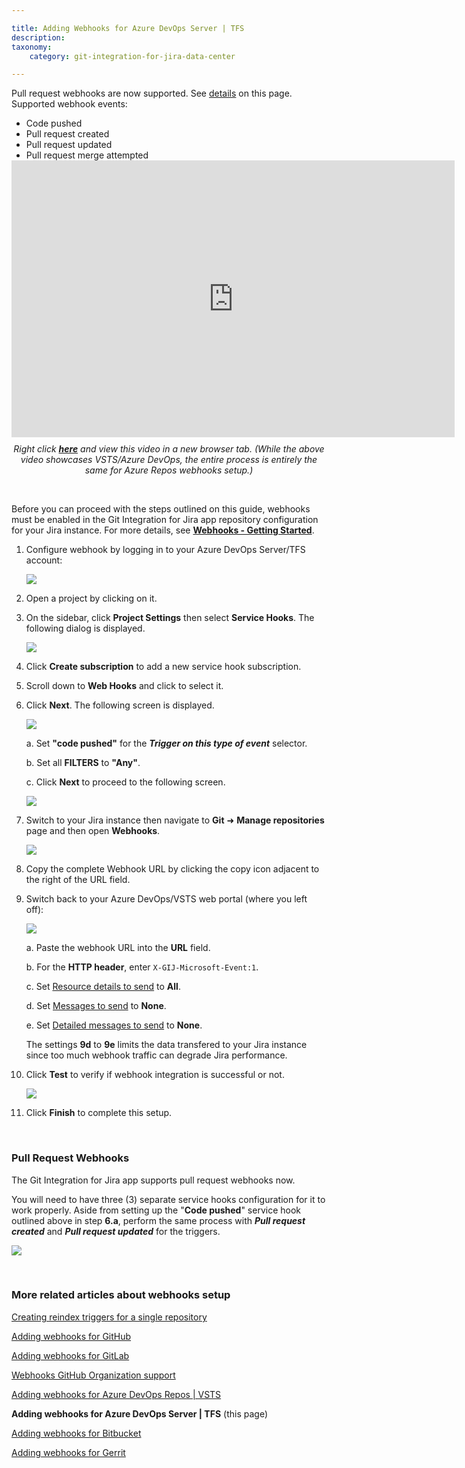 ```yaml
---

title: Adding Webhooks for Azure DevOps Server | TFS
description:
taxonomy:
    category: git-integration-for-jira-data-center

---
```


<div class="bbb-callout bbb--info">
    <div class="irow">
    <div class="ilogobox">
        <span class="logoimg"></span>
    </div>
    <div class="imsgbox">
        Pull request webhooks are now supported. See <a href='#pull-request-webhooks'>details</a> on this page.
        <div class='nextpara'>Supported webhook events:</div>
        <ul style='margin-bottom:0px;'>
            <li>Code pushed</li>
            <li>Pull request created</li>
            <li>Pull request updated</li>
            <li>Pull request merge attempted</li>
        </ul>
    </div>
    </div>
</div>

<div class='embed-container embed-container--16-10'>
    <iframe width='709' height='443' src='https://fast.wistia.com/embed/iframe/61wl72vp91?videoFoam=true' frameborder='0' allowfullscreen ></iframe>
</div>

<div align='center' style='margin-top:10px'>
    <i>Right click <a href='https://bigbrassband.wistia.com/medias/61wl72vp91'><b>here</b></a> and view this video in a new browser tab. (While the above video showcases VSTS/Azure DevOps, the entire process is entirely the same for Azure Repos webhooks setup.)</i>
</div>

&nbsp;

<div class="bbb-callout bbb--error">
    <div class="irow">
    <div class="ilogobox">
        <span class="logoimg"></span>
    </div>
    <div class="imsgbox">
        Before you can proceed with the steps outlined on this guide, webhooks must be enabled in the Git Integration for Jira app repository configuration for your Jira instance. For more details, see <a href='/git-integration-for-jira-data-center/webhooks-gij-self-managed'><b>Webhooks - Getting Started</b></a>.
    </div>
    </div>
</div>

1.  Configure webhook by logging in to your Azure DevOps Server/TFS account:

    ![](/wp-content/uploads/gij-webhooks-azure-devops-sel-proj-c.png)

2.  Open a project by clicking on it.

3.  On the sidebar, click **Project Settings** then select **Service Hooks**. The following dialog is displayed.

    ![](/wp-content/uploads/gij-webhooks-azure-devops-add-service-hooks-c.png)

4.  Click **Create subscription** to add a new service hook subscription.

5.  Scroll down to **Web Hooks** and click to select it.

6.  Click **Next**. The following screen is displayed.

    ![](/wp-content/uploads/gij-webhooks-azure-devops-triggers-cfg-c.png)

    a.  Set **"code pushed"** for the _**Trigger on this type of event**_ selector.

    b.  Set all **FILTERS** to **"Any"**.

    c.  Click **Next** to proceed to the following screen.

    ![](/wp-content/uploads/gij-webhooks-azure-devops-action-cfg-c.png)

7.  Switch to your Jira instance then navigate to **Git** ➜ **Manage repositories** page and then open **Webhooks**.

    ![](/wp-content/uploads/gij-webhooks-azure-devops-copy-webhook-url-c.png)

8.  Copy the complete Webhook URL by clicking the copy icon adjacent to the right of the URL field.

9.  Switch back to your Azure DevOps/VSTS web portal (where you left off):

    ![](/wp-content/uploads/gij-webhooks-azure-devops-service-settings-c.png)

    a.  Paste the webhook URL into the **URL** field.

    b.  For the **HTTP header**, enter `X-GIJ-Microsoft-Event:1`.

    c.  Set <u>Resource details to send</u> to **All**.

    d.  Set <u>Messages to send</u> to **None**.

    e.  Set <u>Detailed messages to send</u> to **None**.

    The settings **9d** to **9e** limits the data transfered to your Jira instance since too much webhook traffic can degrade Jira performance.

10. Click **Test** to verify if webhook integration is successful or not.

    ![](/wp-content/uploads/gij-webhooks-azure-devops-test-cfg-c.png)

11. Click **Finish** to complete this setup.

&nbsp;

### Pull Request Webhooks

The Git Integration for Jira app supports pull request webhooks now.

You will need to have three (3) separate service hooks configuration for it to work properly. Aside from setting up the "**Code pushed**" service hook outlined above in step **6.a**, perform the same process with **_Pull request created_** and _**Pull request updated**_ for the triggers.

![](/wp-content/uploads/gij-azure-devops-server-2019-req-service-hooks.png)

&nbsp;

### More related articles about webhooks setup

[Creating reindex triggers for a single repository](/git-integration-for-jira-data-center/Creating-reindex-triggers-for-a-single-repository-gij-self-managed)

[Adding webhooks for GitHub](/git-integration-for-jira-data-center/Adding-Webhooks-for-GitHub-gij-self-managed)

[Adding webhooks for GitLab](/git-integration-for-jira-data-center/Adding-Webhooks-for-GitLab-gij-self-managed)

[Webhooks GitHub Organization support](/git-integration-for-jira-data-center/Webhooks-GitHub-Organization-Support-gij-self-managed)

[Adding webhooks for Azure DevOps Repos \| VSTS](/git-integration-for-jira-data-center/Adding-Webhooks-for-Azure-DevOps-Repos-VSTS-gij-self-managed)

**Adding webhooks for Azure DevOps Server \| TFS** (this page)

[Adding webhooks for Bitbucket](/git-integration-for-jira-data-center/Adding-Webhooks-for-Bitbucket-gij-self-managed)

[Adding webhooks for Gerrit](/git-integration-for-jira-data-center/adding-webhooks-for-gerrit-gij-self-managed)

